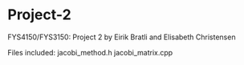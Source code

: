 # Project-2
FYS4150/FYS3150: Project 2 by Eirik Bratli and Elisabeth Christensen

Files included:
jacobi_method.h
jacobi_matrix.cpp


